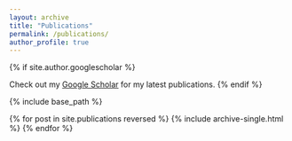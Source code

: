 ```yaml
---
layout: archive
title: "Publications"
permalink: /publications/
author_profile: true
---
```


{% if site.author.googlescholar %}
  <div class="wordwrap">Check out my <a href="{{site.author.googlescholar}}">Google Scholar</a> for my latest publications.
{% endif %}

{% include base_path %}

{% for post in site.publications reversed %}
  {% include archive-single.html %}
{% endfor %}
